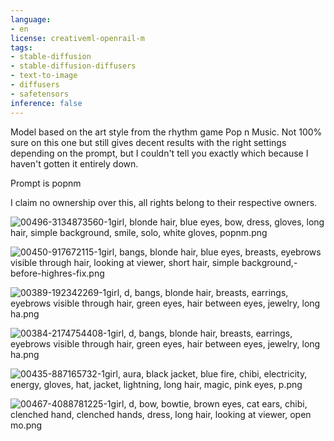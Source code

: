 ```yaml
---
language:
- en
license: creativeml-openrail-m
tags:
- stable-diffusion
- stable-diffusion-diffusers
- text-to-image
- diffusers
- safetensors
inference: false
---
```


Model based on the art style from the rhythm game Pop n Music. Not 100% sure on this one but still gives decent results with the right settings depending on the prompt, but I couldn't tell you exactly which because I haven't gotten it entirely down.

Prompt is popnm

I claim no ownership over this, all rights belong to their respective owners.

![00496-3134873560-1girl, blonde hair, blue eyes, bow, dress, gloves, long hair, simple background, smile, solo, white gloves, popnm.png](https://s3.amazonaws.com/moonup/production/uploads/1668416720165-63716cac15aafbe231371caa.png)

![00450-917672115-1girl, bangs, blonde hair, blue eyes, breasts, eyebrows visible through hair, looking at viewer, short hair, simple background,-before-highres-fix.png](https://s3.amazonaws.com/moonup/production/uploads/1668416743792-63716cac15aafbe231371caa.png)

![00389-192342269-1girl,  d, bangs, blonde hair, breasts, earrings, eyebrows visible through hair, green eyes, hair between eyes, jewelry, long ha.png](https://s3.amazonaws.com/moonup/production/uploads/1668416777501-63716cac15aafbe231371caa.png)

![00384-2174754408-1girl,  d, bangs, blonde hair, breasts, earrings, eyebrows visible through hair, green eyes, hair between eyes, jewelry, long ha.png](https://s3.amazonaws.com/moonup/production/uploads/1668416789011-63716cac15aafbe231371caa.png)

![00435-887165732-1girl, aura, black jacket, blue fire, chibi, electricity, energy, gloves, hat, jacket, lightning, long hair, magic, pink eyes, p.png](https://s3.amazonaws.com/moonup/production/uploads/1668416820395-63716cac15aafbe231371caa.png)

![00467-4088781225-1girl,  d, bow, bowtie, brown eyes, cat ears, chibi, clenched hand, clenched hands, dress, long hair, looking at viewer, open mo.png](https://s3.amazonaws.com/moonup/production/uploads/1668416837731-63716cac15aafbe231371caa.png)